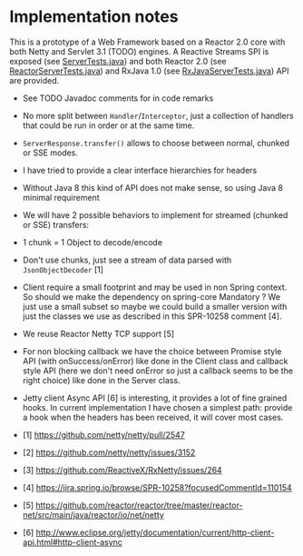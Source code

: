 Implementation notes
====================

This is a prototype of a Web Framework based on a Reactor 2.0 core with both Netty and Servlet 3.1 (TODO) engines.
A Reactive Streams SPI is exposed (see [ServerTests.java](https://github.com/sdeleuze/spring-rxweb/blob/master/src/test/java/rxweb/ServerTests.java))
and both Reactor 2.0 (see [ReactorServerTests.java](https://github.com/sdeleuze/spring-rxweb/blob/master/src/test/java/rxweb/ReactorServerTests.java))
and RxJava 1.0 (see [RxJavaServerTests.java](https://github.com/sdeleuze/spring-rxweb/blob/master/src/test/java/rxweb/RxJavaServerTests.java)) API are provided.

- See TODO Javadoc comments for in code remarks
- No more split between `Handler`/`Interceptor`, just a collection of handlers that could be run in order or at the same time.
- `ServerResponse.transfer()` allows to choose between normal, chunked or SSE modes.
- I have tried to provide a clear interface hierarchies for headers
- Without Java 8 this kind of API does not make sense, so using Java 8 minimal requirement
- We will have 2 possible behaviors to implement for streamed (chunked or SSE) transfers:
 - 1 chunk = 1 Object to decode/encode
 - Don't use chunks, just see a stream of data parsed with `JsonObjectDecoder` [1]
- Client require a small footprint and may be used in non Spring context. So should we make
  the dependency on spring-core Mandatory ? We just use a small subset so maybe we could build
  a smaller version with just the classes we use as described in this SPR-10258 comment [4].
- We reuse Reactor Netty TCP support [5]
- For non blocking callback we have the choice between Promise style API (with onSuccess/onError) like done in the Client
  class and callback style API (here we don't need onError so just a callback seems to be the right choice) like done in
  the Server class.
- Jetty client Async API [6] is interesting, it provides a lot of fine grained hooks. In current implementation
  I have chosen a simplest path: provide a hook when the headers has been received, it will cover most cases.


- [1] https://github.com/netty/netty/pull/2547
- [2] https://github.com/netty/netty/issues/3152
- [3] https://github.com/ReactiveX/RxNetty/issues/264
- [4] https://jira.spring.io/browse/SPR-10258?focusedCommentId=110154
- [5] https://github.com/reactor/reactor/tree/master/reactor-net/src/main/java/reactor/io/net/netty
- [6] http://www.eclipse.org/jetty/documentation/current/http-client-api.html#http-client-async
